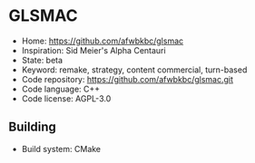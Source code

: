 # GLSMAC

- Home: https://github.com/afwbkbc/glsmac
- Inspiration: Sid Meier's Alpha Centauri
- State: beta
- Keyword: remake, strategy, content commercial, turn-based
- Code repository: https://github.com/afwbkbc/glsmac.git
- Code language: C++
- Code license: AGPL-3.0

## Building

- Build system: CMake
